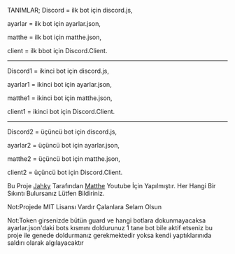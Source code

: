 TANIMLAR;
Discord = ilk bot için discord.js,


ayarlar = ilk bot için ayarlar.json,

matthe = ilk bot için matthe.json,

client = ilk bbot için Discord.Client.


-------------------------------------------

Discord1 = ikinci bot için discord.js,

ayarlar1 = ikinci bot için ayarlar.json,

matthe1 = ikinci bot için matthe.json,

client1 = ikinci bot için Discord.Client.

-------------------------------------------

Discord2 = üçüncü bot için discord.js,

ayarlar2 = üçüncü bot için ayarlar.json,

matthe2 = üçüncü bot için matthe.json,

client2 = üçüncü bot için Discord.Client.

Bu Proje [Jahky](discord.com/users/618444525727383592) Tarafından [Matthe](discord.com/users796263552771817472) Youtube İçin Yapılmıştır. Her Hangi Bir Sıkıntı Bulursanız Lütfen Bildiriniz.

Not:Projede MIT Lisansı Vardır Çalanlara Selam Olsun

Not:Token girsenizde bütün guard ve hangi botlara dokunmayacaksa ayarlar.json'daki bots kısmını doldurunuz 1 tane bot bile aktif etseniz bu proje ile genede doldurmanız gerekmektedir yoksa kendi yaptıklarınıda saldırı olarak algılayacaktır